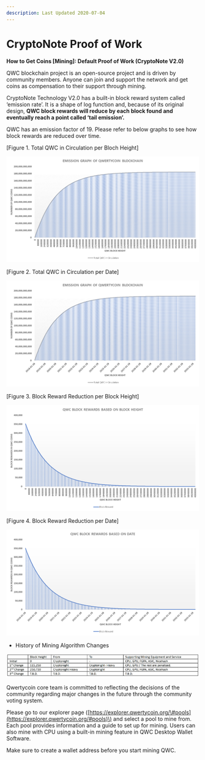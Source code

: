 ```yaml
---
description: Last Updated 2020-07-04
---
```


# CryptoNote Proof of Work

**How to Get Coins \[Mining\]: Default Proof of Work \(CryptoNote V2.0\)**

QWC blockchain project is an open-source project and is driven by community members. Anyone can join and support the network and get coins as compensation to their support through mining.

CryptoNote Technology V2.0 has a built-in block reward system called ‘emission rate’. It is a shape of log function and, because of its original design, **QWC block rewards will reduce by each block found and eventually reach a point called ‘tail emission’.**

QWC has an emission factor of 19. Please refer to below graphs to see how block rewards are reduced over time.

\[Figure 1. Total QWC in Circulation per Bloch Height\]

![](.gitbook/assets/1.png)

\[Figure 2. Total QWC in Circulation per Date\]

![](.gitbook/assets/2.png)

\[Figure 3. Block Reward Reduction per Block Height\]

![](.gitbook/assets/3.png)

\[Figure 4. Block Reward Reduction per Date\]

![](.gitbook/assets/4.png)

* History of Mining Algorithm Changes

![Click to enlarge the table](.gitbook/assets/history.png)

Qwertycoin core team is committed to reflecting the decisions of the community regarding major changes in the future through the community voting system.

Please go to our explorer page \([https://explorer.qwertycoin.org/\#pools](https://explorer.qwertycoin.org/#pools)\) and select a pool to mine from. Each pool provides information and a guide to set up for mining. Users can also mine with CPU using a built-in mining feature in QWC Desktop Wallet Software.

Make sure to create a wallet address before you start mining QWC.

